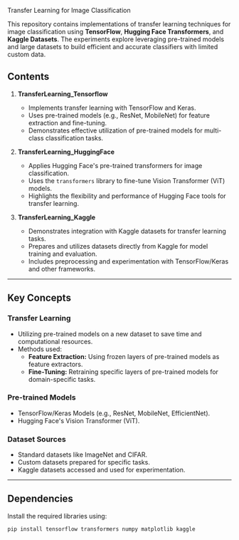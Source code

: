 Transfer Learning for Image Classification  

This repository contains implementations of transfer learning techniques for image classification using **TensorFlow**, **Hugging Face Transformers**, and **Kaggle Datasets**. The experiments explore leveraging pre-trained models and large datasets to build efficient and accurate classifiers with limited custom data.  

## **Contents**  

1. **TransferLearning_Tensorflow**  
   - Implements transfer learning with TensorFlow and Keras.  
   - Uses pre-trained models (e.g., ResNet, MobileNet) for feature extraction and fine-tuning.  
   - Demonstrates effective utilization of pre-trained models for multi-class classification tasks.  

2. **TransferLearning_HuggingFace**  
   - Applies Hugging Face's pre-trained transformers for image classification.  
   - Uses the `transformers` library to fine-tune Vision Transformer (ViT) models.  
   - Highlights the flexibility and performance of Hugging Face tools for transfer learning.  

3. **TransferLearning_Kaggle**  
   - Demonstrates integration with Kaggle datasets for transfer learning tasks.  
   - Prepares and utilizes datasets directly from Kaggle for model training and evaluation.  
   - Includes preprocessing and experimentation with TensorFlow/Keras and other frameworks.  

---

## **Key Concepts**  

### **Transfer Learning**  
- Utilizing pre-trained models on a new dataset to save time and computational resources.  
- Methods used:
  - **Feature Extraction:** Using frozen layers of pre-trained models as feature extractors.  
  - **Fine-Tuning:** Retraining specific layers of pre-trained models for domain-specific tasks.  

### **Pre-trained Models**  
- TensorFlow/Keras Models (e.g., ResNet, MobileNet, EfficientNet).  
- Hugging Face's Vision Transformer (ViT).  

### **Dataset Sources**  
- Standard datasets like ImageNet and CIFAR.  
- Custom datasets prepared for specific tasks.  
- Kaggle datasets accessed and used for experimentation.  

---

## **Dependencies**  

Install the required libraries using:  
```bash  
pip install tensorflow transformers numpy matplotlib kaggle  
